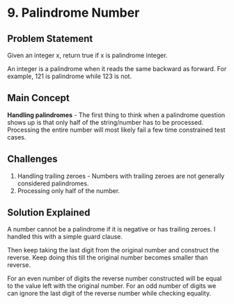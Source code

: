 # 9. Palindrome Number

## Problem Statement

Given an integer x, return true if x is palindrome integer.

An integer is a palindrome when it reads the same backward as forward. For example, 121 is palindrome while 123 is not.

## Main Concept

**Handling palindromes** - The first thing to think when a palindrome question shows up is that only half of the string/number has to be processed. Processing the entire number will most likely fail a few time constrained test cases.

## Challenges

1. Handling trailing zeroes - Numbers with trailing zeroes are not generally considered palindromes.
2. Processing only half of the number.

## Solution Explained

A number cannot be a palindrome if it is negative or has trailing zeroes. I handled this with a simple guard clause.

Then keep taking the last digit from the original number and construct the reverse. Keep doing this till the original number becomes smaller than reverse.

For an even number of digits the reverse number constructed will be equal to the value left with the original number. For an odd number of digits we can ignore the last digit of the reverse number while checking equality.
